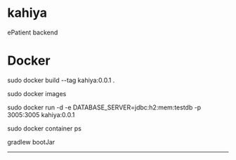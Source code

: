 # kahiya
ePatient backend

# Docker
sudo docker build --tag kahiya:0.0.1 .

sudo docker images

sudo docker run -d -e DATABASE_SERVER=jdbc:h2:mem:testdb -p 3005:3005 kahiya:0.0.1

sudo docker container ps

gradlew bootJar

----